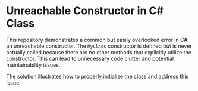 # Unreachable Constructor in C# Class

This repository demonstrates a common but easily overlooked error in C#: an unreachable constructor.  The `MyClass` constructor is defined but is never actually called because there are no other methods that explicitly utilize the constructor. This can lead to unnecessary code clutter and potential maintainability issues.

The solution illustrates how to properly initialize the class and address this issue.